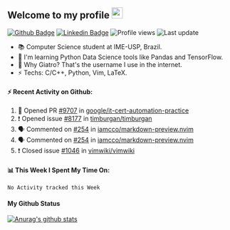 ## Welcome to my profile <img src="https://media.giphy.com/media/hvRJCLFzcasrR4ia7z/giphy.gif" width="25px">

[![Github Badge](https://img.shields.io/badge/-Github-000?style=for-the-badge&logo=Github&logoColor=white&link=https://www.linkedin.com/in/lucas-paiolla/)](https://github.com/Giatroo)
[![Linkedin Badge](https://img.shields.io/badge/-LinkedIn-blue?style=for-the-badge&logo=Linkedin&logoColor=white&link=https://www.linkedin.com/in/lucas-paiolla/)](https://www.linkedin.com/in/lucas-paiolla/)
![Profile views](https://gpvc.arturio.dev/Giatroo)
![Last update](https://img.shields.io/github/last-commit/Giatroo/Giatroo)

- 📚 Computer Science student at IME-USP, Brazil.
- 🌱 I'm learning Python Data Science tools like Pandas and TensorFlow.
- 🤔 Why Giatro? That's the username I use in the internet.
- ⚡ Techs: C/C++, Python, Vim, LaTeX.

#### ⚡ Recent Activity on Github:

<!--START_SECTION:activity-->
1. 💪 Opened PR [#9707](https://github.com/google/it-cert-automation-practice/pull/9707) in [google/it-cert-automation-practice](https://github.com/google/it-cert-automation-practice)
2. ❗️ Opened issue [#8177](https://github.com/timburgan/timburgan/issues/8177) in [timburgan/timburgan](https://github.com/timburgan/timburgan)
3. 🗣 Commented on [#254](https://github.com/iamcco/markdown-preview.nvim/issues/254) in [iamcco/markdown-preview.nvim](https://github.com/iamcco/markdown-preview.nvim)
4. 🗣 Commented on [#254](https://github.com/iamcco/markdown-preview.nvim/issues/254) in [iamcco/markdown-preview.nvim](https://github.com/iamcco/markdown-preview.nvim)
5. ❗️ Closed issue [#1046](https://github.com/vimwiki/vimwiki/issues/1046) in [vimwiki/vimwiki](https://github.com/vimwiki/vimwiki)
<!--END_SECTION:activity-->

#### 📊 This Week I Spent My Time On:

<!--START_SECTION:waka-->
```text
No Activity tracked this Week
```
<!--END_SECTION:waka-->

#### My Github Status

[![Anurag's github stats](https://github-readme-stats.vercel.app/api?username=Giatroo&?count_private=true&show_icons=true&theme=onedark)](#)
